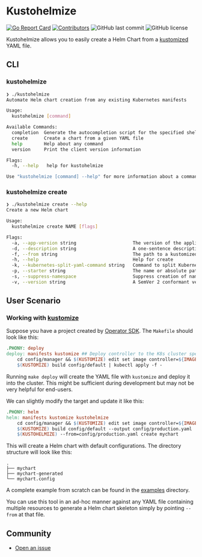# Kustohelmize
[![Go Report Card](https://goreportcard.com/badge/github.com/yeahdongcn/kustohelmize)](https://goreportcard.com/report/github.com/yeahdongcn/kustohelmize)
[![Contributors](https://img.shields.io/github/contributors/yeahdongcn/kustohelmize)](https://github.com/yeahdongcn/kustohelmize/graphs/contributors)
![GitHub last commit](https://img.shields.io/github/last-commit/yeahdongcn/kustohelmize/main)
![GitHub license](https://img.shields.io/github/license/yeahdongcn/kustohelmize)

Kustohelmize allows you to easily create a Helm Chart from a [kustomized](https://github.com/kubernetes-sigs/kustomize) YAML file.

## CLI

### kustohelmize

```sh
❯ ./kustohelmize
Automate Helm chart creation from any existing Kubernetes manifests

Usage:
  kustohelmize [command]

Available Commands:
  completion  Generate the autocompletion script for the specified shell
  create      Create a chart from a given YAML file
  help        Help about any command
  version     Print the client version information

Flags:
  -h, --help   help for kustohelmize

Use "kustohelmize [command] --help" for more information about a command.
```

### kustohelmize create

```sh
❯ ./kustohelmize create --help
Create a new Helm chart

Usage:
  kustohelmize create NAME [flags]

Flags:
  -a, --app-version string                     The version of the application enclosed inside of this chart
  -d, --description string                     A one-sentence description of the chart
  -f, --from string                            The path to a kustomized YAML file
  -h, --help                                   Help for create
  -k, --kubernetes-split-yaml-command string   Command to split Kubernetes YAML (default "kubernetes-split-yaml")
  -p, --starter string                         The name or absolute path to Helm starter scaffold
  -s, --suppress-namespace                     Suppress creation of namespace resource, which Kustomize will emit. RBAC bindings for SAs will be to {{ .Release.Namespace }}
  -v, --version string                         A SemVer 2 conformant version string of the chart
```

## User Scenario

### Working with [kustomize](https://kustomize.io/)

Suppose you have a project created by [Operator SDK](https://sdk.operatorframework.io/). The `Makefile` should look like this:

```Makefile
.PHONY: deploy
deploy: manifests kustomize ## Deploy controller to the K8s cluster specified in ~/.kube/config.
    cd config/manager && $(KUSTOMIZE) edit set image controller=${IMAGE}
    $(KUSTOMIZE) build config/default | kubectl apply -f -
```

Running `make deploy` will create the YAML file with `kustomize` and deploy it into the cluster. This might be sufficient during development but may not be very helpful for end-users.

We can slightly modify the target and update it like this:

```Makefile
.PHONY: helm
helm: manifests kustomize kustohelmize
    cd config/manager && $(KUSTOMIZE) edit set image controller=${IMAGE}
    $(KUSTOMIZE) build config/default --output config/production.yaml
    $(KUSTOHELMIZE) --from=config/production.yaml create mychart
```

This will create a Helm chart with default configurations. The directory structure will look like this:

```
.
├── mychart
├── mychart-generated
└── mychart.config
```

A complete example from scratch can be found in the [examples](https://github.com/yeahdongcn/kustohelmize/tree/main/examples) directory.

You can use this tool in an ad-hoc manner against any YAML file containing multiple resources to generate a Helm chart skeleton simply by pointing `--from` at that file.

## Community

* [Open an issue](https://github.com/yeahdongcn/kustohelmize/issues/new)